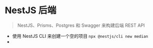 # NestJS 后端

> NestJS、Prisms、Postgres 和 Swagger 来构建后端 REST API

- 使用 NestJS CLI 来创建一个空的项目 `npx @nestjs/cli new median`
-

